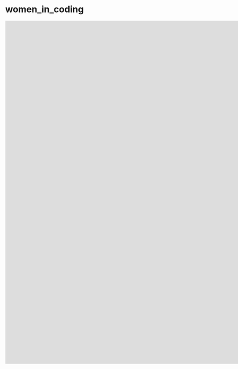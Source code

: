# women_in_coding
<iframe width="1920" height="1080" src="https://xd.adobe.com/embed/b8a20d51-94d6-44a8-a6ba-2c499be09d2d-edf1/?fullscreen" frameborder="0" allowfullscreen></iframe>
